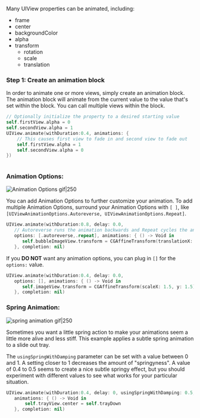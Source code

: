 Many UIView properties can be animated, including:

- frame
- center
- backgroundColor
- alpha
- transform
   - rotation
   - scale
   - translation

### Step 1: Create an animation block

In order to animate one or more views, simply create an animation block. The animation block will animate from the current value to the value that's set within the block. You can call multiple views within the block.

```swift
// Optionally initialize the property to a desired starting value
self.firstView.alpha = 0
self.secondView.alpha = 1
UIView.animate(withDuration:0.4, animations: {
    // This causes first view to fade in and second view to fade out
    self.firstView.alpha = 1
    self.secondView.alpha = 0
})
        
```

### Animation Options:

![Animation Options gif|250](http://i.imgur.com/KJ8QWAv.gif)

You can add Animation Options to further customize your animation. To add multiple Animation Options, surround your Animation Options with `[ ]`, like `[UIViewAnimationOptions.Autoreverse, UIViewAnimationOptions.Repeat]`.

```swift
UIView.animate(withDuration:0.8, delay: 0.0,  
   // Autoreverse runs the animation backwards and Repeat cycles the animation indefinitely. 
   options: [.autoreverse,.repeat], animations: { () -> Void in
      self.bubbleImageView.transform = CGAffineTransform(translationX: 0, y: 10)
   }, completion: nil)
```

If you **DO NOT** want any animation options, you can plug in `[]` for the `options:` value.

```swift
UIView.animate(withDuration:0.4, delay: 0.0,   
   options: [], animations: { () -> Void in
      self.imageView.transform = CGAffineTransform(scaleX: 1.5, y: 1.5)
   }, completion: nil)
```

### Spring Animation:

![spring animation gif|250](http://i.imgur.com/kkG0GXf.gif) 
  
Sometimes you want a little spring action to make your animations seem a little more alive and less stiff. This example applies a subtle spring animation to a slide out tray.

The `usingSpringWithDamping` parameter can be set with a value between 0 and 1. A setting closer to 1 decreases the amount of "springyness". A value of 0.4 to 0.5 seems to create a nice subtle springy effect, but you should experiment with different values to see what works for your particular situation.

```swift
UIView.animate(withDuration:0.4, delay: 0, usingSpringWithDamping: 0.5, initialSpringVelocity: 1, options:[] , 
   animations: { () -> Void in
       self.trayView.center = self.trayDown
   }, completion: nil)
``` 